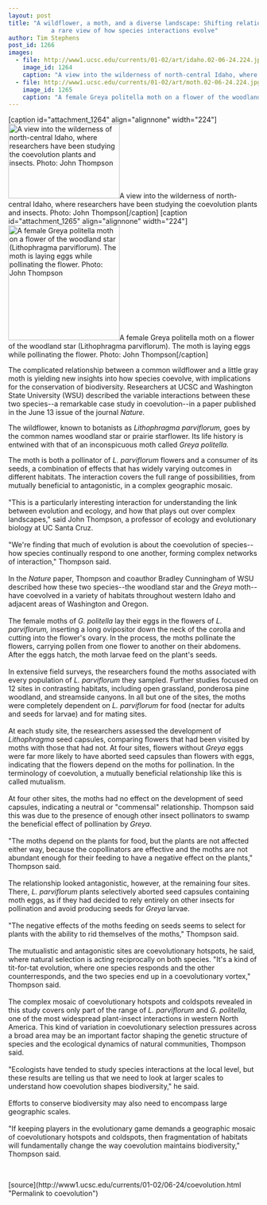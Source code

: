 ```yaml
---
layout: post
title: "A wildflower, a moth, and a diverse landscape: Shifting relationships offer
			a rare view of how species interactions evolve"
author: Tim Stephens
post_id: 1266
images:
  - file: http://www1.ucsc.edu/currents/01-02/art/idaho.02-06-24.224.jpg
    image_id: 1264
    caption: "A view into the wilderness of north-central Idaho, where researchers have been studying the coevolution plants and insects. Photo: John Thompson"
  - file: http://www1.ucsc.edu/currents/01-02/art/moth.02-06-24.224.jpg
    image_id: 1265
    caption: "A female Greya politella moth on a flower of the woodland star (Lithophragma parviflorum). The moth is laying eggs while pollinating the flower. Photo: John Thompson"
---
```


[caption id="attachment_1264" align="alignnone" width="224"]<a href="http://localhost/mysite/wp-content/uploads/2002/06/idaho.02-06-24.224.jpg"><img class="size-full wp-image-1264" src="http://localhost/mysite/wp-content/uploads/2002/06/idaho.02-06-24.224.jpg" alt="A view into the wilderness of north-central Idaho, where researchers have been studying the coevolution plants and insects. Photo: John Thompson" width="224" height="150" /></a>A view into the wilderness of north-central Idaho, where researchers have been studying the coevolution plants and insects. Photo: John Thompson[/caption]
[caption id="attachment_1265" align="alignnone" width="224"]<a href="http://localhost/mysite/wp-content/uploads/2002/06/moth.02-06-24.224.jpg"><img class="size-full wp-image-1265" src="http://localhost/mysite/wp-content/uploads/2002/06/moth.02-06-24.224.jpg" alt="A female Greya politella moth on a flower of the woodland star (Lithophragma parviflorum). The moth is laying eggs while pollinating the flower. Photo: John Thompson" width="224" height="231" /></a>A female Greya politella moth on a flower of the woodland star (Lithophragma parviflorum). The moth is laying eggs while pollinating the flower. Photo: John Thompson[/caption]
<p>
  The complicated relationship between a common wildflower and a little gray moth is yielding new insights into how species coevolve, with implications for the conservation of biodiversity. Researchers at UCSC and Washington State University (WSU) described the variable interactions between these two species--a remarkable case study in coevolution--in a paper published in the June 13 issue of the journal <i>Nature.</i>
</p>The wildflower, known to botanists as <i>Lithophragma parviflorum,</i> goes by the common names woodland star or prairie starflower. Its life history is entwined with that of an inconspicuous moth called <i>Greya politella.</i>
<p>
  The moth is both a pollinator of <i>L. parviflorum</i> flowers and a consumer of its seeds, a combination of effects that has widely varying outcomes in different habitats. The interaction covers the full range of possibilities, from mutually beneficial to antagonistic, in a complex geographic mosaic.<br>
  <br>
  "This is a particularly interesting interaction for understanding the link between evolution and ecology, and how that plays out over complex landscapes," said John Thompson, a professor of ecology and evolutionary biology at UC Santa Cruz.<br>
  <br>
  "We're finding that much of evolution is about the coevolution of species--how species continually respond to one another, forming complex networks of interaction," Thompson said.<br>
  <br>
  In the <i>Nature</i> paper, Thompson and coauthor Bradley Cunningham of WSU described how these two species--the woodland star and the <i>Greya</i> moth--have coevolved in a variety of habitats throughout western Idaho and adjacent areas of Washington and Oregon.<br>
  <br>
  The female moths of <i>G. politella</i> lay their eggs in the flowers of <i>L. parviflorum,</i> inserting a long ovipositor down the neck of the corolla and cutting into the flower's ovary. In the process, the moths pollinate the flowers, carrying pollen from one flower to another on their abdomens. After the eggs hatch, the moth larvae feed on the plant's seeds.<br>
  <br>
  In extensive field surveys, the researchers found the moths associated with every population of <i>L. parviflorum</i> they sampled. Further studies focused on 12 sites in contrasting habitats, including open grassland, ponderosa pine woodland, and streamside canyons. In all but one of the sites, the moths were completely dependent on <i>L. parviflorum</i> for food (nectar for adults and seeds for larvae) and for mating sites.<br>
  <br>
  At each study site, the researchers assessed the development of <i>Lithophragma</i> seed capsules, comparing flowers that had been visited by moths with those that had not. At four sites, flowers without <i>Greya</i> eggs were far more likely to have aborted seed capsules than flowers with eggs, indicating that the flowers depend on the moths for pollination. In the terminology of coevolution, a mutually beneficial relationship like this is called mutualism.<br>
  <br>
  At four other sites, the moths had no effect on the development of seed capsules, indicating a neutral or "commensal" relationship. Thompson said this was due to the presence of enough other insect pollinators to swamp the beneficial effect of pollination by <i>Greya</i>.<br>
  <br>
  "The moths depend on the plants for food, but the plants are not affected either way, because the copollinators are effective and the moths are not abundant enough for their feeding to have a negative effect on the plants," Thompson said.<br>
  <br>
  The relationship looked antagonistic, however, at the remaining four sites. There, <i>L. parviflorum</i> plants selectively aborted seed capsules containing moth eggs, as if they had decided to rely entirely on other insects for pollination and avoid producing seeds for <i>Greya</i> larvae.<br>
  <br>
  "The negative effects of the moths feeding on seeds seems to select for plants with the ability to rid themselves of the moths," Thompson said.<br>
  <br>
  The mutualistic and antagonistic sites are coevolutionary hotspots, he said, where natural selection is acting reciprocally on both species. "It's a kind of tit-for-tat evolution, where one species responds and the other counterresponds, and the two species end up in a coevolutionary vortex," Thompson said.<br>
  <br>
  The complex mosaic of coevolutionary hotspots and coldspots revealed in this study covers only part of the range of <i>L. parviflorum</i> and <i>G. politella,</i> one of the most widespread plant-insect interactions in western North America. This kind of variation in coevolutionary selection pressures across a broad area may be an important factor shaping the genetic structure of species and the ecological dynamics of natural communities, Thompson said.<br>
  <br>
  "Ecologists have tended to study species interactions at the local level, but these results are telling us that we need to look at larger scales to understand how coevolution shapes biodiversity," he said.<br>
  <br>
  Efforts to conserve biodiversity may also need to encompass large geographic scales.<br>
  <br>
  "If keeping players in the evolutionary game demands a geographic mosaic of coevolutionary hotspots and coldspots, then fragmentation of habitats will fundamentally change the way coevolution maintains biodiversity," Thompson said.
</p>
<p>
  <br>

</p>
<p>

</p>
[source](http://www1.ucsc.edu/currents/01-02/06-24/coevolution.html "Permalink to coevolution")

